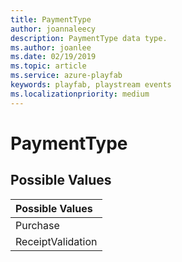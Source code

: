 ```yaml
---
title: PaymentType
author: joannaleecy
description: PaymentType data type.
ms.author: joanlee
ms.date: 02/19/2019
ms.topic: article
ms.service: azure-playfab
keywords: playfab, playstream events
ms.localizationpriority: medium
---
```


# PaymentType

## Possible Values

|Possible Values|
| :--------------------|
|Purchase|
|ReceiptValidation|
